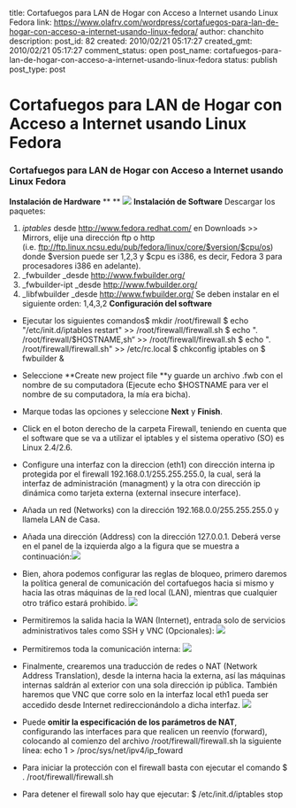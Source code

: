 title: Cortafuegos para LAN de Hogar con Acceso a Internet usando Linux Fedora
link: https://www.olafrv.com/wordpress/cortafuegos-para-lan-de-hogar-con-acceso-a-internet-usando-linux-fedora/
author: chanchito
description: 
post_id: 82
created: 2010/02/21 05:17:27
created_gmt: 2010/02/21 05:17:27
comment_status: open
post_name: cortafuegos-para-lan-de-hogar-con-acceso-a-internet-usando-linux-fedora
status: publish
post_type: post

# Cortafuegos para LAN de Hogar con Acceso a Internet usando Linux Fedora

### Cortafuegos para LAN de Hogar con Acceso a Internet usando Linux Fedora

**Instalación de Hardware** ** ** ![](http://www.olafrv.com/wp-content/uploads/2010/02/Firewall_html_m588681cb-300x190.png) **Instalación de Software** Descargar los paquetes: 

  1. _iptables_ desde <http://www.fedora.redhat.com/> en Downloads >> Mirrors, elije una dirección ftp o http (i.e. <ftp://ftp.linux.ncsu.edu/pub/fedora/linux/core/$version/$cpu/os>) donde $version puede ser 1,2,3 y $cpu es i386, es decir, Fedora 3 para procesadores i386 en adelante).
  2. _fwbuilder _desde <http://www.fwbuilder.org/>
  3. _fwbuilder-ipt _desde <http://www.fwbuilder.org/>
  4. _libfwbuilder _desde <http://www.fwbuilder.org/>
Se deben instalar en el siguiente orden: 1,4,3,2 **Configuración del software**

  * Ejecutar los siguientes comandos$ mkdir /root/firewall $ echo "/etc/init.d/iptables restart" >> /root/firewall/firewall.sh $ echo ". /root/firewall/$HOSTNAME,sh“ >> /root/firewall/firewall.sh $ echo ". /root/firewall/firewall.sh" >> /etc/rc.local $ chkconfig iptables on $ fwbuilder &
  * Seleccione **Create new project file **y guarde un archivo .fwb con el nombre de su computadora (Ejecute echo $HOSTNAME para ver el nombre de su computadora, la mía era bicha).
  * Marque todas las opciones y seleccione **Next** y **Finish**.
  * Click en el boton derecho de la carpeta Firewall, teniendo en cuenta que el software que se va a utilizar el iptables y el sistema operativo (SO) es Linux 2.4/2.6.
  * Configure una interfaz con la direccion (eth1) con dirección interna ip protegida por el firewall 192.168.0.1/255.255.255.0, la cual, será la interfaz de administración (managment) y la otra con dirección ip dinámica como tarjeta externa (external insecure interface).
  * Añada un red (Networks) con la dirección 192.168.0.0/255.255.255.0 y llamela LAN de Casa.
  * Añada una dirección (Address) con la dirección﻿ 127.0.0.1. Deberá verse en el panel de la izquierda algo a la figura que se muestra a continuación:![](http://www.olafrv.com/wp-content/uploads/2010/02/Firewall_html_504c9af3-180x300.jpg)
  * Bien, ahora podemos configurar las reglas de bloqueo, primero daremos la política general de comunicación del cortafuegos hacia si mismo y hacia las otras máquinas de la red local (LAN), mientras que cualquier otro tráfico estará prohibido.
![](http://www.olafrv.com/wp-content/uploads/2010/02/Firewall_html_m803fda3-300x83.jpg)

  * Permitiremos la salida hacia la WAN (Internet), entrada solo de servicios administrativos tales como SSH y VNC (Opcionales):
![](http://www.olafrv.com/wp-content/uploads/2010/02/Firewall_html_m2dc8e153-300x101.jpg)

  * Permitiremos toda la comunicación interna:
![](http://www.olafrv.com/wp-content/uploads/2010/02/Firewall_html_m1f1f75-300x93.jpg)

  * Finalmente, crearemos una traducción de redes o NAT (Network Address Translation), desde la interna hacia la externa, así las máquinas internas saldrán al exterior con una sola dirección ip pública. También haremos que VNC que corre solo en la interfaz local eth1 pueda ser accedido desde Internet redireccionándolo a dicha interfaz.
![](http://www.olafrv.com/wp-content/uploads/2010/02/Firewall_html_6e680287.0-300x57.jpg)

  * Puede **omitir la especificación de los parámetros de NAT**, configurando las interfaces para que realicen un reenvío (forward), colocando al comienzo del archivo /root/firewall/firewall.sh la siguiente línea: echo 1 > /proc/sys/net/ipv4/ip_foward
  * Para iniciar la protección con el firewall basta con ejecutar el comando $ . /root/firewall/firewall.sh
  * Para detener el firewall solo hay que ejecutar: $ /etc/init.d/iptables stop
